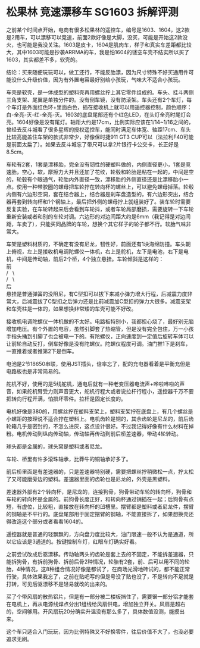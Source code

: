 # 松果林 竞速漂移车 SG1603 拆解评测

之前某个时间点开始，电商有很多松果林的遥控车，编号是1603、1604，这2款是2用车，可以漂移可以竞速，前面2款好像是大脚，没买，可能是开始这2款没火，也可能是我没关注。1603是皮卡，1604是肌肉车，样子和真实车差距都比较大，其中1603可能是抄袭ARRMA的车，我是怕1604的镂空车壳不结实所以买了1603，其实都差不多，软壳的。

结论：买来随便玩玩可以，做工还行，不能反胎漂，因为尺寸特殊不好买通用件可能没什么升级价值，因为有外置电容最好别给小孩玩，气味大不适合小孩玩。

车壳是软壳，是一体成型的塑料壳再用螺丝拧上其它零件组成的。车头、挂斗两侧三角支架、尾翼是单独分件的。没有倒车镜，没有防滚架。车头还有2个车灯，每个车灯是外面红色环+里面白色，插在接收机上就可以用遥控器控制，颜色顺序：白-全亮-灭-红-全亮-灭。1603的底盘尾部还有个红色LED，在头灯全亮时尾灯会亮。1604好像是没有尾灯。轴距大约是17cm，比例实际应该在1/14~1/16之间的，曾经去反斗城看了很多星辉的授权遥控车，能同时满足车体宽、轴距17cm、车头比较高能盖住车架的款式非常少，好像保时捷911 GT3 CUP可以（法拉利F40可能是前面太扁了）。如果去反斗城忘了带尺可以拿2片银行卡公交卡，长正好是8.5cm。

车轮有2套，1套是漂移胎，完全没有韧性的硬塑料做的，内侧直径更小，1套是竞速胎，空心，软，摩擦力大并且还加了花纹，轮毂和轮胎是粘在一起的，中间是空的，轮毂有个眼通气，轮胎内外直径一致，漂移胎的外侧直径还是比漂移胎小一点。使用一种带胶圈的螺母把车轮拧在转向杯的螺丝上，可以避免螺母掉落。轮毂内侧有六边形空洞，套在结合器上，结合器是刹车盘造型的，有六边形突出，结合器再套到转向杯和1个钢轴上，最后把外侧的螺母拧上就组装好了。装车轮时需要反复实验，在车轮转起来后会看到车轮抖，或者车轮局部磨损，需要旋转一下车轮重新安装或者和别的车轮对调。六边形的对边间距大约是6mm（我记得是对边间距，车卖了），只能买同品牌的车轮，想换个其它样子的轮子都不行。软胎气味非常大。

车架是塑料材质的，不确定有没有尼龙，韧性好，前面还有1块海绵防撞。车头朝上俯视，左上是接收机电调陀螺仪一体机，右上是舵机，左下是电池，右下是电机，中间是传动轴，前后2个桥，4个独立悬挂。车轮倾斜是这样的：  
前  
/&nbsp;&nbsp;&nbsp;\  
/&nbsp;&nbsp;&nbsp;\  
后  
悬挂是普通弹簧的没阻尼，有C型扣可以拔下来减小弹力增大行程，后减震力度非常大，后减震拔了C型扣之后弹力还是比前减震加C型扣的弹力大很多。减震支架和车壳柱是一体的，如果想换非常矮的车壳可能不好改。

接收机电调陀螺仪一体机做的不太好。电路板特别小，我都担心烧了，最好别无脑增加电压。有个外置的电容，虽然引脚套了热缩管，但是没有完全包住，万一小孩手指头捅到引脚了也会被电一下的。有陀螺仪，正向速度到一定值后旋转车体可以让前轮自动反打，倒车好像是没有陀螺仪。陀螺仪程度可调。油门推1下是刹车，一直推着或者推第2下是倒车。

电池是2节18650串联，使用JST插头，倍率忘了，配的充电器看着是平衡充但是电路板也是非常简易的。

舵机不好，使用的是5线舵机，通电后就有一种老变压器电流声+哗啦哗啦的声音，如果舵机臂受力则声音更大，舵机行程大或者说拉杆行程小，遥控器千万不要把转向行程开满，怕损坏零件。拉杆是固定长度的。

电机好像是380的，用螺丝拧在塑料支架上，塑料支架拧在底盘上，有几个螺丝是小螺距的按理说不适合拧在塑料上。电机齿轮是铜的，其余齿轮是尼龙的，前后齿轮箱几乎是密封的，不怎么进灰，这点设计很好。不过我记得好像有什么材料在掉粉。电机传动到纵向传动轴，传动轴再传动到前后桥差速器，带动4轮转动。

球头都是金属的，球头窝是塑料或者尼龙。

车轮、桥里有许多滚珠轴承，比莽牛的铜轴承好多了。

前后桥里面是有差速器的，只是差速器特别硬，需要把螺丝拧稍微松一点，拧太松了又可能磨旁边的塑料。差速器里面的齿轮也是尼龙的，外壳是黑塑料。

差速器外部有2个转向杯，是尼龙的，连接狗骨，狗骨带动车轮的转向杯，狗骨和车轮的转向杯是金属的。前狗骨长度正好，和转向杯通过销插在一起；后狗骨有点短，有虚位，比较粗，直接放在转向杯的凹槽里。摆臂都是塑料或者尼龙件，摆臂的钢轴是不平行的。底盘尾部用于固定摆臂的钢轴，不能直接拆了，如果想换壳还得改造这个部分或者看看1604的。

遥控器就是普通的轻飘飘的，方向盘力度比较大，油门限速一般不认为是通道，所以它应该是3通道的。按键控制车灯，红眼车灯确实好看。

之前尝试改成后驱漂移。传动轴两头的齿轮是套上去的不固定，不能拆差速器，只能拆狗骨，有拆前狗骨、拆前后骨2种情况，轮胎有2套，前、后可以用不同的轮胎，4种情况，这8种组合情况好像是都试了，在商场光滑地砖试的，都不能正常行驶，具体效果我忘了，之前在贴吧写的但是号没了贴也没了，不是转向不足就是打转，可见后驱漂移不是轻易就改的出来的。

买了个带风扇的散热铝片，但是有一部分被二楼板挡住了，需要锯一部分铝才能套在电机上，再从电源线焊点分出1组线给风扇供电，增加独立开关。风扇是超右的，空间够用。开风扇玩20分确实升温没有那么多了，具体数值没测，能摸出来。

这个车只适合入门玩玩，因为比例特殊又不好换零件，往后价值不大了，也没必要追求无刷。